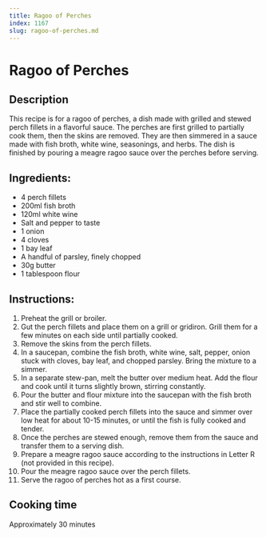 ```yaml
---
title: Ragoo of Perches
index: 1167
slug: ragoo-of-perches.md
---
```


# Ragoo of Perches

## Description
This recipe is for a ragoo of perches, a dish made with grilled and stewed perch fillets in a flavorful sauce. The perches are first grilled to partially cook them, then the skins are removed. They are then simmered in a sauce made with fish broth, white wine, seasonings, and herbs. The dish is finished by pouring a meagre ragoo sauce over the perches before serving.

## Ingredients:
- 4 perch fillets
- 200ml fish broth
- 120ml white wine
- Salt and pepper to taste
- 1 onion
- 4 cloves
- 1 bay leaf
- A handful of parsley, finely chopped
- 30g butter
- 1 tablespoon flour

## Instructions:
1. Preheat the grill or broiler.
2. Gut the perch fillets and place them on a grill or gridiron. Grill them for a few minutes on each side until partially cooked.
3. Remove the skins from the perch fillets.
4. In a saucepan, combine the fish broth, white wine, salt, pepper, onion stuck with cloves, bay leaf, and chopped parsley. Bring the mixture to a simmer.
5. In a separate stew-pan, melt the butter over medium heat. Add the flour and cook until it turns slightly brown, stirring constantly.
6. Pour the butter and flour mixture into the saucepan with the fish broth and stir well to combine.
7. Place the partially cooked perch fillets into the sauce and simmer over low heat for about 10-15 minutes, or until the fish is fully cooked and tender.
8. Once the perches are stewed enough, remove them from the sauce and transfer them to a serving dish.
9. Prepare a meagre ragoo sauce according to the instructions in Letter R (not provided in this recipe).
10. Pour the meagre ragoo sauce over the perch fillets.
11. Serve the ragoo of perches hot as a first course.

## Cooking time
Approximately 30 minutes